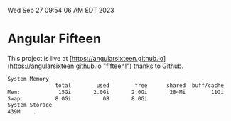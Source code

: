 Wed Sep 27 09:54:06 AM EDT 2023

# Angular Fifteen


This project is live at [https://angularsixteen.github.io](https://angularsixteen.github.io "fifteen!") thanks to Github.

```bash
System Memory
               total        used        free      shared  buff/cache   available
Mem:            15Gi       2.0Gi       2.0Gi       284Mi        11Gi        12Gi
Swap:          8.0Gi          0B       8.0Gi
System Storage
439M	.
